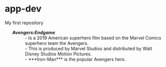 # app-dev
My first repository
<ol>
  <dt><em><strong>Avengers:Endgame</em></strong></dt>
 <dd>- Is a 2019 American superhero film based on the Marvel Comics superhero team the Avengers.</dd>
 <dd>- This is produced by Marvel Studios and distributed by Walt Disney Studios Motion Pictures.</dd>
 <dd>- ***Iron-Man*** is the popular Avengers hero.</dd>
</ol>

